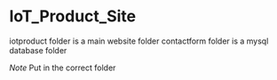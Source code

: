 # IoT_Product_Site
iotproduct folder is a main website folder
contactform folder is a mysql database folder

*Note* 
Put in the correct folder
